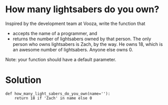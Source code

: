 # How many lightsabers do you own?

Inspired by the development team at Vooza, write the function that

* accepts the name of a programmer, and
* returns the number of lightsabers owned by that person.
The only person who owns lightsabers is Zach, by the way. He owns 18, which is an awesome number of lightsabers. Anyone else owns 0.

Note: your function should have a default parameter.

# Solution
```
def how_many_light_sabers_do_you_own(name=''):
    return 18 if 'Zach' in name else 0
```